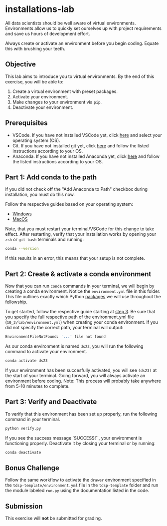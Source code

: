 # installations-lab

All data scientists should be well aware of virtual environments. Environments allow us to quickly set ourselves up with project requirements and save us hours of development effort. 

Always create or activate an environment before you begin coding. Equate this with brushing your teeth.

## Objective
This lab aims to introduce you to virtual environments. By the end of this exercise, you will be able to: 
1. Create a virtual environment with preset packages.
2. Activate your environment.
3. Make changes to your environment via `pip`.
4. Deactivate your environment. 

## Prerequisites
* VSCode. If you have not installed VSCode yet, click [here](https://code.visualstudio.com/download) and select your operating system (OS).
* Git. If you have not installed git yet, click [here](https://git-scm.com/book/en/v2/Getting-Started-Installing-Git) and follow the listed instructions according to your OS.
* Anaconda. If you have not installed Anaconda yet, click [here](https://docs.anaconda.com/free/anaconda/install/index.html) and follow the listed instructions according to your OS.

## Part 1: Add conda to the path

If you did not check off the "Add Anaconda to Path" checkbox during installation, you must do this now.

Follow the respective guides based on your operating system:

* [Windows](https://saturncloud.io/blog/setting-up-anaconda-path-environment-variable-in-windows-a-guide/)
* [MacOS](https://saturncloud.io/blog/adding-anaconda-to-your-path-a-guide-for-data-scientists/#:~:text=On%20macOS%20and%20Linux%3A%20Open,path%20to%20your%20Anaconda%20installation.)

Note, that you must restart your terminal/VSCode for this change to take effect. After restarting, verify that your installation works by opening your `zsh` or `git bash` terminals and running:

```bash
conda --version
```

If this results in an error, this means that your setup is not complete.

## Part 2: Create & activate a conda environment

Now that you can run `conda` commands in your terminal, we will begin by creating a conda environment. Notice the `environment.yml` file in this folder. This file outlines exactly which Python [packages](https://www.geeksforgeeks.org/python-packages/) we will use throughout the fellowship. 

To get started, follow the respective guide starting at [step 3](https://saturncloud.io/blog/how-to-create-a-conda-environment-based-on-a-yaml-file-a-guide-for-data-scientists/#step-3-create-the-conda-environment). Be sure that you specify the full respective path of the environment.yml file (`10_2/lab/environment.yml`) when creating your conda environment. If you did not specify the correct path, your terminal will output:

```bash
EnvironmentFileNotFound: '...' file not found
```

As our conda environment is named `ds23`, you will run the following command to activate your environment.

```bash
conda activate ds23
```

If your environment has been succesfully activated, you will see `(ds23)` at the start of your terminal. Going forward, you will always activate an environment before coding. Note: This process will probably take anywhere from 5-10 minutes to complete.

## Part 3: Verify and Deactivate

To verify that this environment has been set up properly, run the following command in your terminal.

```bash
python verify.py
```

If you see the success message `SUCCESS!``, your environment is functioning properly. Deactivate it by closing your terminal or by running:

```bash
conda deactivate
```

## Bonus Challenge

Follow the same workflow to activate the `drawer` environment specified in the `tdsp-template/environment.yml` file in the `tdsp-template` folder and run the module labeled `run.py` using the documentation listed in the code.

## Submission

This exercise will **not** be submitted for grading. 